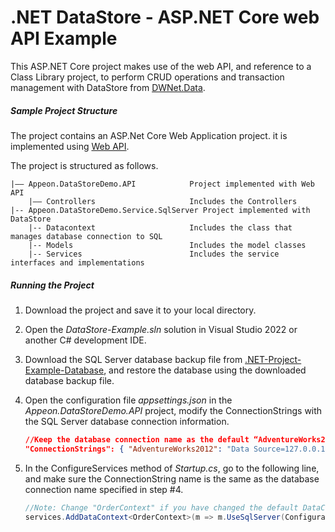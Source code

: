 ﻿# .NET DataStore - ASP.NET Core web API Example

This ASP.NET Core project makes use of the web API, and reference to a Class Library project, to perform CRUD operations and transaction management with DataStore from [DWNet.Data](https://www.nuget.org/packages/DWNet.Data/). 

##### Sample Project Structure

The project contains an ASP.Net Core Web Application project. it is implemented using [Web API](https://docs.microsoft.com/aspnet/core/web-api/?view=aspnetcore-6.0). 

The project is structured as follows.

```
|—— Appeon.DataStoreDemo.API			Project implemented with Web API
    |—— Controllers						Includes the Controllers
|-- Appeon.DataStoreDemo.Service.SqlServer Project implemented with DataStore
    |-- Datacontext         			Includes the class that manages database connection to SQL 
    |-- Models							Includes the model classes
    |-- Services						Includes the service interfaces and implementations
```
##### Running the Project

1. Download the project and save it to your local directory. 

2. Open the *DataStore-Example.sln* solution in Visual Studio 2022 or another C# development IDE.

3. Download the SQL Server database backup file from [.NET-Project-Example-Database](https://github.com/Appeon/.NET-Project-Example-Database), and restore the database using the downloaded database backup file.

4. Open the configuration file *appsettings.json* in the *Appeon.DataStoreDemo.API* project, modify the ConnectionStrings with the SQL Server database connection information. 

   ```json
   //Keep the database connection name as the default “AdventureWorks2012” or change it to a name you prefer to use, and change the Data Source, User ID, Password and Initial Catalog according to the actual settings
   "ConnectionStrings": { "AdventureWorks2012": "Data Source=127.0.0.1; Initial Catalog=AdventureWorks2012; Integrated Security=False; User ID=sa; Password=123456; Pooling=True; Min Pool Size=0; Max Pool Size=100; ApplicationIntent=ReadWrite;Trust Server Certificate=True" } 
   ```

5. In the ConfigureServices method of *Startup.cs*, go to the following line, and make sure the ConnectionString name is the same as the database connection name specified in step #4.

   ```C#
   //Note: Change "OrderContext" if you have changed the default DataContext file name; change the "AdventureWorks" if you have changed the database connection name in appsettings.json 
   services.AddDataContext<OrderContext>(m => m.UseSqlServer(Configuration["ConnectionStrings:AdventureWorks2012"])); 
   ```

